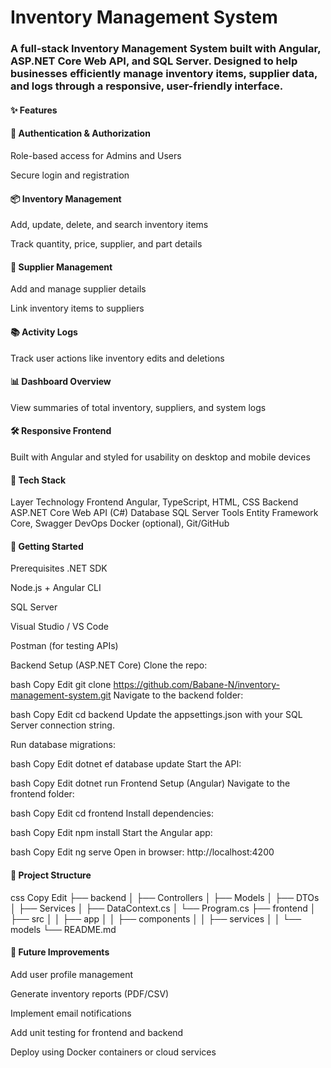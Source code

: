 # Inventory Management System
### A full-stack Inventory Management System built with Angular, ASP.NET Core Web API, and SQL Server. Designed to help businesses efficiently manage inventory items, supplier data, and logs through a responsive, user-friendly interface.

#### ✨ Features
#### 🔐 Authentication & Authorization

Role-based access for Admins and Users

Secure login and registration

#### 📦 Inventory Management

Add, update, delete, and search inventory items

Track quantity, price, supplier, and part details

#### 🧾 Supplier Management

Add and manage supplier details

Link inventory items to suppliers

#### 📚 Activity Logs

Track user actions like inventory edits and deletions

#### 📊 Dashboard Overview

View summaries of total inventory, suppliers, and system logs

#### 🛠️ Responsive Frontend

Built with Angular and styled for usability on desktop and mobile devices

#### 🧱 Tech Stack
Layer	Technology
Frontend	Angular, TypeScript, HTML, CSS
Backend	ASP.NET Core Web API (C#)
Database	SQL Server
Tools	Entity Framework Core, Swagger
DevOps	Docker (optional), Git/GitHub

#### 🚀 Getting Started
Prerequisites
.NET SDK

Node.js + Angular CLI

SQL Server

Visual Studio / VS Code

Postman (for testing APIs)

Backend Setup (ASP.NET Core)
Clone the repo:

bash
Copy
Edit
git clone https://github.com/Babane-N/inventory-management-system.git
Navigate to the backend folder:

bash
Copy
Edit
cd backend
Update the appsettings.json with your SQL Server connection string.

Run database migrations:

bash
Copy
Edit
dotnet ef database update
Start the API:

bash
Copy
Edit
dotnet run
Frontend Setup (Angular)
Navigate to the frontend folder:

bash
Copy
Edit
cd frontend
Install dependencies:

bash
Copy
Edit
npm install
Start the Angular app:

bash
Copy
Edit
ng serve
Open in browser:
http://localhost:4200

#### 📁 Project Structure
css
Copy
Edit
├── backend
│   ├── Controllers
│   ├── Models
│   ├── DTOs
│   ├── Services
│   ├── DataContext.cs
│   └── Program.cs
├── frontend
│   ├── src
│   │   ├── app
│   │   ├── components
│   │   ├── services
│   │   └── models
└── README.md
####  📌 Future Improvements
Add user profile management

Generate inventory reports (PDF/CSV)

Implement email notifications

Add unit testing for frontend and backend

Deploy using Docker containers or cloud services

